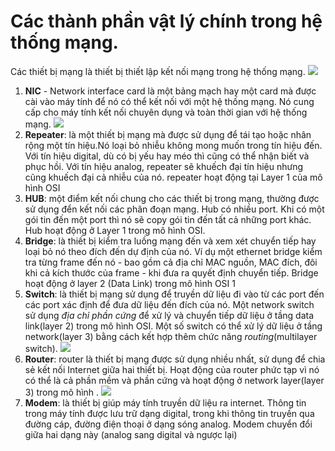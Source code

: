 # Các thành phần vật lý chính trong hệ thống mạng.
Các thiết bị mạng là  thiết bị thiết lập kết nối mạng trong hệ thống mạng.
![](http://i.imgur.com/DKGA3Ow.png)
1. **NIC** - Network interface card là một bảng mạch hay một card mà được cài vào máy tính để nó có thể kết nối với một hệ thống mạng. Nó cung cấp cho máy tính kết nối chuyên dụng và toàn thời gian với hệ thống mạng.
![](http://i.imgur.com/ceHsIXO.png)
2. **Repeater**: là một thiết bị mạng mà được sử dụng để  tái tạo hoặc nhân rộng một tín hiệu.Nó loại bỏ nhiễu không mong muốn trong tín hiệu đến. Với tín hiệu digital, dù có bị yếu hay méo thì cũng có thể nhận biết và phục hồi. Với tín hiệu analog, repeater sẽ khuếch đại tín hiệu nhưng cũng khuếch đại cả nhiễu của nó. repeater hoạt động tại Layer 1 của mô hình OSI
3. **HUB**:  một điểm kết nối chung cho các thiết bị trong mạng, thường được sử dụng đển kết nối các phân đoạn mạng. Hub có nhiều port. Khi có một gói tin đến một port thì nó sẽ copy gói tin đến tất cả những port khác. Hub hoạt động ở Layer 1 trong mô hình OSI.
4. **Bridge**: là thiết bị kiểm tra luồng mạng đến và xem xét chuyển tiếp hay loại bỏ nó theo đích đến dự định của nó. Ví dụ một ethernet bridge kiểm tra từng frame đến nó - bao gồm cả địa chỉ MAC nguồn, MAC đích, đôi khi cả kích thước của frame - khi đưa ra quyết định chuyển tiếp. Bridge hoạt động ở layer 2 (Data Link) trong mô hình OSI
1[](http://i.imgur.com/FuLbFfh.png)
5. **Switch**: là thiết bị mạng sử dụng để truyền dữ liệu đi vào từ các port đến các port xác định để đưa dữ liệu đến đích của nó. Một network switch sử dụng *địa chỉ phần cứng* để xử lý và chuyển tiếp dữ liệu ở tầng data link(layer 2) trong mô hình OSI. Một số switch có thể xử lý dữ liệu ở tầng network(layer 3) bằng cách kết hợp thêm chức năng *routing*(multilayer switch).
![](http://i.imgur.com/iYZAnjC.png)
6. **Router**: router là thiết bị mạng được sử dụng nhiều nhất, sử dụng để chia sẻ kết nối Internet giữa hai thiết bị. Hoạt động của router phức tạp vì  nó có thể là cả phần mềm và phần cứng và hoạt động ở network layer(layer 3) trong mô hình .
![](http://i.imgur.com/s74UfSY.png)
7. **Modem**: là thiết bị giúp máy tính truyền dữ liệu ra internet. Thông tin trong máy tính được lưu trữ dạng digital, trong khi thông tin truyền qua đường cáp, đường điện thoại ở dạng sóng analog. Modem chuyển đổi giữa hai dạng này (analog sang digital và ngược lại)
